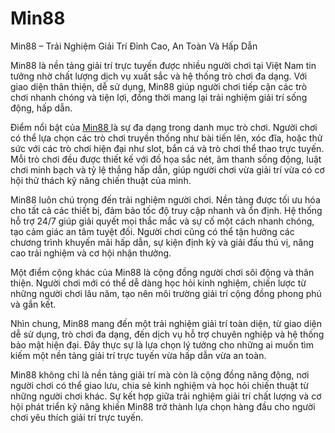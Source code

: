 # Min88
Min88 – Trải Nghiệm Giải Trí Đỉnh Cao, An Toàn Và Hấp Dẫn

Min88 là nền tảng giải trí trực tuyến được nhiều người chơi tại Việt Nam tin tưởng nhờ chất lượng dịch vụ xuất sắc và hệ thống trò chơi đa dạng. Với giao diện thân thiện, dễ sử dụng, Min88 giúp người chơi tiếp cận các trò chơi nhanh chóng và tiện lợi, đồng thời mang lại trải nghiệm giải trí sống động, hấp dẫn.

Điểm nổi bật của <a href=https://min88-online.com> Min88  </a>  là sự đa dạng trong danh mục trò chơi. Người chơi có thể lựa chọn các trò chơi truyền thống như bài tiến lên, xóc đĩa, hoặc thử sức với các trò chơi hiện đại như slot, bắn cá và trò chơi thể thao trực tuyến. Mỗi trò chơi đều được thiết kế với đồ họa sắc nét, âm thanh sống động, luật chơi minh bạch và tỷ lệ thắng hấp dẫn, giúp người chơi vừa giải trí vừa có cơ hội thử thách kỹ năng chiến thuật của mình.

Min88 luôn chú trọng đến trải nghiệm người chơi. Nền tảng được tối ưu hóa cho tất cả các thiết bị, đảm bảo tốc độ truy cập nhanh và ổn định. Hệ thống hỗ trợ 24/7 giúp giải quyết mọi thắc mắc và sự cố một cách nhanh chóng, tạo cảm giác an tâm tuyệt đối. Người chơi cũng có thể tận hưởng các chương trình khuyến mãi hấp dẫn, sự kiện định kỳ và giải đấu thú vị, nâng cao trải nghiệm và cơ hội nhận thưởng.

Một điểm cộng khác của Min88 là cộng đồng người chơi sôi động và thân thiện. Người chơi mới có thể dễ dàng học hỏi kinh nghiệm, chiến lược từ những người chơi lâu năm, tạo nên môi trường giải trí cộng đồng phong phú và gắn kết.

Nhìn chung, Min88 mang đến một trải nghiệm giải trí toàn diện, từ giao diện dễ sử dụng, trò chơi đa dạng, đến dịch vụ hỗ trợ chuyên nghiệp và hệ thống bảo mật hiện đại. Đây thực sự là lựa chọn lý tưởng cho những ai muốn tìm kiếm một nền tảng giải trí trực tuyến vừa hấp dẫn vừa an toàn.

Min88 không chỉ là nền tảng giải trí mà còn là cộng đồng năng động, nơi người chơi có thể giao lưu, chia sẻ kinh nghiệm và học hỏi chiến thuật từ những người chơi khác. Sự kết hợp giữa trải nghiệm giải trí chất lượng và cơ hội phát triển kỹ năng khiến Min88 trở thành lựa chọn hàng đầu cho người chơi yêu thích giải trí trực tuyến.
